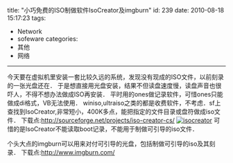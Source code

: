 title: "小巧免费的ISO制做软件IsoCreator及imgburn"
id: 239
date: 2010-08-18 15:17:23
tags: 
- Network
- sofeware
categories: 
- 其他
- 网络
---

今天要在虚拟机里安装一套比较久远的系统，发现没有现成的ISO文件，以前刻录的一张光盘还在．
于是想直接用光盘安装，结果不但读盘速度慢，读盘声音也很吓人，不得不想办法做成ISO再安装．
平时用的ones做记录软件，可惜ones只能做成di格式，VB无法使用．
winiso,ultraiso之类的都是收费软件，不考虑．sf上查找到IsoCreator,非常短小，400K多点，能把指定的文件目录或盘符做成iso文件．
下载点:http://sourceforge.net/projects/iso-creator-cs/
[![](http://ahui.us/wp-content/uploads/2010/08/isocreator.jpg "isocreator")](http://ahui.us/wp-content/uploads/2010/08/isocreator.jpg)
可惜的是IsoCreator不能读取boot记录，不能用于制做可引导的iso文件．

个头大点的imgburn可以用来对付可引导的光盘，包括制做可引导的iso及其刻录．
下载点:http://www.imgburn.com/